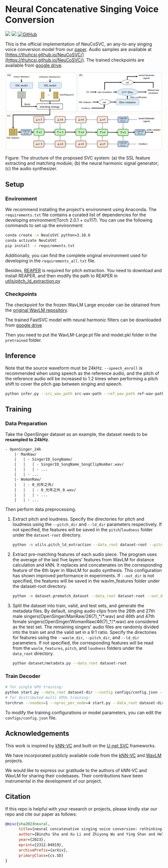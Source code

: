 # Neural Concatenative Singing Voice Conversion

<a href='https://thuhcsi.github.io/NeuCoSVC/'><img src='https://img.shields.io/badge/Demo-green'></a> 
<a href='https://arxiv.org/abs/2312.04919'><img src='https://img.shields.io/badge/Paper-red'></a>
[![GitHub](https://img.shields.io/github/stars/thuhcsi/NeuCoSVC?style=social)](https://github.com/thuhcsi/NeuCoSVC)

This is the official implementation of NeuCoSVC, an any-to-any singing voice conversion model from our [paper](https://arxiv.org/abs/2312.04919).
Audio samples are available at [https://thuhcsi.github.io/NeuCoSVC/](https://thuhcsi.github.io/NeuCoSVC/). The trained checkpoints are available from [google drive](https://drive.google.com/file/d/1QjoQ6mt7-OZPHF4X20TXbikYdg8NlepR/view?usp=drive_link).

![NeuCoSVC](./img/Architecture.png)

Figure: The structure of the proposed SVC system: (a) the SSL feature extracting and matching module; (b) the neural harmonic signal generator; (c) the audio synthesizer.

## Setup

### Environment

We recommend installing the project's environment using Anaconda. The `requirements.txt` file contains a curated list of dependencies for the developing environment(Torch 2.0.1 + cu117). You can use the following commands to set up the environment:

```bash
conda create -n NeuCoSVC python=3.10.6
conda activate NeuCoSVC
pip install -r requirements.txt
```

Additionally, you can find the complete original environment used for developing in the `requirements_all.txt` file.

Besides, [REAPER](https://github.com/google/REAPER) is required for pitch extraction. You need to download and install REAPER, and then modify the path to REAPER in [utils/pitch_ld_extraction.py](utils/pitch_ld_extraction.py)

### Checkpoints

The checkpoint for the frozen WavLM Large encoder can be obtained from the [original WavLM repository](https://github.com/microsoft/unilm/tree/master/wavlm). 

The trained FastSVC model with neural harmonic filters can be downloaded from [google drive](https://drive.google.com/file/d/1QjoQ6mt7-OZPHF4X20TXbikYdg8NlepR/view?usp=drive_link)

Then you need to put the WavLM-Large.pt file and model.pkl folder in the `pretrained` folder.

## Inference

Note that the source waveform must be 24kHz. `--speech_enroll` is recommended when using speech as the reference audio, and the pitch of the reference audio will be increased to 1.2 times when performing a pitch shift to cover the pitch gap between singing and speech.

```bash
python infer.py --src_wav_path src-wav-path --ref_wav_path ref-wav-path --out_path out-path --speech_enroll
```

## Training

### Data Preparation

Take the OpenSinger dataset as an example, the dataset needs to be **resampled to 24kHz**. 

```
- OpenSinger_24k
    |- ManRaw/
    |   | - SingerID_SongName/
    |   |   | - SingerID_SongName_SongClipNumber.wav/
    |   |   | - ...
    |   | - ...
    |- WomanRaw/
    |   | - 0_光年之外/
    |   |   | - 0_光年之外_0.wav/ 
    |   |   | - ...
    |   | - ...
```

Then perform data preprocessing.

1. Extract pitch and loudness. Specify the directories for pitch and loudness using the `--pitch_dir` and `--ld_dir` parameters respectively. If not specified, the features will be saved in the `pitch`/`loudness` folder under the `dataset-root` directory.

    ```bash
    python -m utils.pitch_ld_extraction --data_root dataset-root --pitch_dir dir-for-pitch --ld_dir dir-for-loudness --n_cpu 8
    ```

2. Extract pre-matching features of each audio piece. The program uses the average of the last five layers' features from WavLM for distance calculation and kNN. It replaces and concatenates on the corresponding feature of the 6th layer in WavLM for audio synthesis. This configuration has shown improved performance in experiments. If `--out_dir` is not specified, the features will be saved in the wavlm_features folder under the dataset-root directory.

    ```bash
    python -m dataset.prematch_dataset --data_root dataset-root --out_dir dir-for-wavlm-feats
    ```

3. Split the dataset into train, valid, and test sets, and generate the metadata files. By default, singing audio clips from the 26th and 27th male singers(OpenSinger/ManRaw/26(7)\_\*/\*.wav) and 46th and 47th female singers(OpenSinger/WomanRaw/46(7)\_\*/\*.wav) are considered as the test set. The remaining singers' audio files are randomly divided into the train set and the valid set in a 9:1 ratio. Specify the directories for features using the `--wavlm_dir`, `--pitch_dir`, and `--ld_dir` parameters. If not specified, the corresponding features will be read from the `wavlm_features`, `pitch`, and `loudness` folders under the `data_root` directory.

    ```bash
    python dataset/metadata.py --data_root dataset-root 
    ```

### Train Decoder

```bash
# for single GPU training:
python start.py --data_root dataset-dir --config configs/config.json --cp_path pretrained
# for distributed multi GPUs training:
torchrun --nnodes=1 --nproc_per_node=4 start.py --data_root dataset-dir --config configs/config.json --cp_path pretrained
```

To modify the training configurations or model parameters, you can edit the `configs/config.json` file. 

## Acknowledgements

This work is inspired by [kNN-VC](https://github.com/bshall/knn-vc/tree/master) and built on the [U-net SVC](https://www.isca-speech.org/archive/interspeech_2022/li22da_interspeech.html) frameworks. 

We have incorporated publicly available code from the [kNN-VC](https://github.com/bshall/knn-vc/tree/master) and [WavLM](https://github.com/microsoft/unilm/tree/master/wavlm) projects.

We would like to express our gratitude to the authors of kNN-VC and WavLM for sharing their codebases. Their contributions have been instrumental in the development of our project.

## Citation

If this repo is helpful with your research or projects, please kindly star our repo and cite our paper as follows:

```bibtex
@misc{sha2023neural,
      title={neural concatenative singing voice conversion: rethinking concatenation-based approach for one-shot singing voice conversion}, 
      author={Binzhu Sha and Xu Li and Zhiyong Wu and Ying Shan and Helen Meng},
      year={2023},
      eprint={2312.04919},
      archivePrefix={arXiv},
      primaryClass={cs.SD}
}
```
